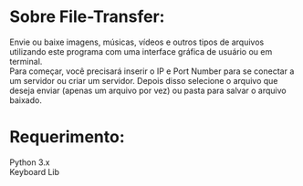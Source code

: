 # Sobre File-Transfer:

Envie ou baixe imagens, músicas, vídeos e outros tipos de arquivos utilizando este programa com uma interface gráfica de usuário ou em terminal. <br />
Para começar, você precisará inserir o IP e Port Number para se conectar a um servidor ou criar um servidor. Depois disso selecione o arquivo que deseja enviar (apenas um arquivo por vez) ou pasta para salvar o arquivo baixado.

# Requerimento:
Python 3.x <br />
Keyboard Lib

